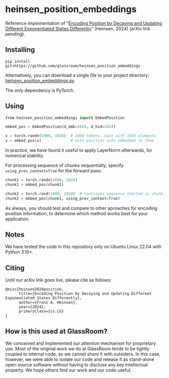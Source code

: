 # heinsen_position_embeddings

Reference implementation of "[Encoding Position by Decaying and Updating Different Exponentiated States Differently](assets/preprint.pdf)" (Heinsen, 2024) (arXiv link pending).


## Installing

```
pip install git+https://github.com/glassroom/heinsen_position_embeddings
```

Alternatively, you can download a single file to your project directory: [heinsen_position_embeddings.py](heinsen_position_embeddings/heinsen_position_embeddings.py).

The only dependency is PyTorch.


## Using

```python
from heinsen_position_embeddings import EmbedPosition

embed_pos = EmbedPosition(d_emb=1024, d_hid=1024)

x = torch.randn(1000, 1024)  # 1000 tokens, each with 1024 elements
x = embed_pos(x)             # with position info embedded in them
```
In practice, we have found it useful to apply LayerNorm afterwards, for numerical stability.

For processing sequence of chunks sequentially, specify `using_prev_context=True` for the forward pass:

```python
chunk1 = torch.randn(1000, 1024)
chunk1 = embed_pos(chunk1)

chunk2 = torch.rand(1000, 1024)  # continues sequence started in chunk1
chunk2 = embed_pos(chunk1, using_prev_context=True)
```

As always, you should test and compare to other aproaches for encoding position information, to determine which method works best for your application.


## Notes

We have tested the code in this repository only on Ubuntu Linux 22.04 with Python 3.10+.


## Citing

Until our arXiv link goes live, please cite as follows:

```
@misc{heinsen2024position,
      title={Encoding Position by Decaying and Updating Different Exponentiated States Differently}, 
      author={Franz A. Heinsen},
      year={2024},
      primaryClass={cs.LG}
}
```


## How is this used at GlassRoom?

We conceived and implemented our attention mechanism for proprietary use. Most of the original work we do at GlassRoom tends to be tightly coupled to internal code, so we cannot share it with outsiders. In this case, however, we were able to isolate our code and release it as stand-alone open-source software without having to disclose any key intellectual property. We hope others find our work and our code useful.

